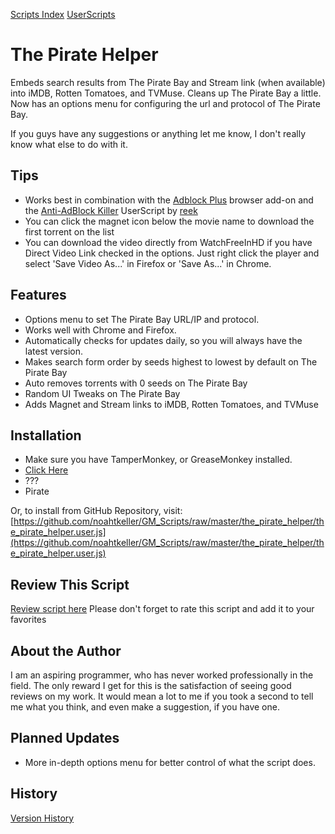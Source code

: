[Scripts Index](https://github.com/noahtkeller/GM_Scripts)
[UserScripts](http://userscripts.org/scripts/show/56244)

# The Pirate Helper

Embeds search results from The Pirate Bay and Stream link (when available)
into iMDB, Rotten Tomatoes, and TVMuse. Cleans up The Pirate Bay
a little. Now has an options menu for configuring the url and protocol of The Pirate Bay.

If you guys have any suggestions or anything let me know, I don't really know what else to do with it.

## Tips

* Works best in combination with the [Adblock Plus](https://adblockplus.org/en/) browser add-on and the [Anti-AdBlock Killer](http://userscripts.org/scripts/show/155840) UserScript by [reek](http://userscripts.org/users/reek)
* You can click the magnet icon below the movie name to download the first torrent on the list
* You can download the video directly from WatchFreeInHD if you have Direct Video Link checked in the options. Just right click the player and select 'Save Video As...' in Firefox or 'Save As...' in Chrome.

## Features

* Options menu to set The Pirate Bay URL/IP and protocol.
* Works well with Chrome and Firefox.
* Automatically checks for updates daily, so you will always have the latest version.
* Makes search form order by seeds highest to lowest by default on The Pirate Bay
* Auto removes torrents with 0 seeds on The Pirate Bay
* Random UI Tweaks on The Pirate Bay
* Adds Magnet and Stream links to iMDB, Rotten Tomatoes, and TVMuse

## Installation

* Make sure you have TamperMonkey, or GreaseMonkey installed.
* [Click Here](http://userscripts.org/scripts/source/56244.user.js)
* ???
* Pirate

Or, to install from GitHub Repository, visit: [https://github.com/noahtkeller/GM_Scripts/raw/master/the_pirate_helper/the_pirate_helper.user.js](https://github.com/noahtkeller/GM_Scripts/raw/master/the_pirate_helper/the_pirate_helper.user.js)

## Review This Script

[Review script here](http://userscripts.org/reviews/new?script_id=56244)
Please don't forget to rate this script and add it to your favorites

## About the Author

I am an aspiring programmer, who has never worked professionally in the field. The only reward I get for this is the satisfaction of seeing good reviews on my work. It would mean a lot to me if you took a second to tell me what you think, and even make a suggestion, if you have one.

## Planned Updates

* More in-depth options menu for better control of what the script does.

## History

[Version History](https://github.com/noahtkeller/GM_Scripts/blob/master/the_pirate_helper/HISTORY.md)
